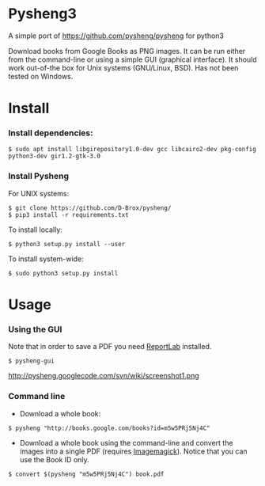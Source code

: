 # Pysheng3

A simple port of https://github.com/pysheng/pysheng for python3

Download books from Google Books as PNG images. It can be run either from the command-line or using a simple GUI (graphical interface). It should work out-of-the box for Unix systems (GNU/Linux, BSD). Has not been tested on Windows.


Install
=======

### Install dependencies:

```
$ sudo apt install libgirepository1.0-dev gcc libcairo2-dev pkg-config python3-dev gir1.2-gtk-3.0
```

### Install Pysheng

For UNIX systems:

```
$ git clone https://github.com/D-Brox/pysheng/
$ pip3 install -r requirements.txt
```
To install locally:

```
$ python3 setup.py install --user
```

To install system-wide:

```
$ sudo python3 setup.py install
```

Usage
=====

### Using the GUI


Note that in order to save a PDF you need [ReportLab](http://www.reportlab.com/software/opensource/) installed.

```
$ pysheng-gui
```

http://pysheng.googlecode.com/svn/wiki/screenshot1.png

### Command line


 * Download a whole book:

```
$ pysheng "http://books.google.com/books?id=m5w5PRj5Nj4C"
```

 * Download a whole book using the command-line and convert the images into a single PDF (requires [Imagemagick](http://www.imagemagick.org/script/index.php)). Notice that you can use the Book ID only.

```
$ convert $(pysheng "m5w5PRj5Nj4C") book.pdf
```
